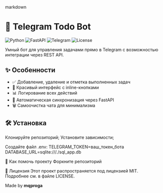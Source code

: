 markdown
# 🚀 Telegram Todo Bot

![Python](https://img.shields.io/badge/Python-3.10+-blue?logo=python)
![FastAPI](https://img.shields.io/badge/FastAPI-0.68+-green?logo=fastapi)
![Telegram](https://img.shields.io/badge/Telegram-Bot-blue?logo=telegram)
![License](https://img.shields.io/badge/License-MIT-yellow)

Умный бот для управления задачами прямо в Telegram с возможностью интеграции через REST API.

## ✨ Особенности

- ✅ Добавление, удаление и отметка выполненных задач
- 💅 Красивый интерфейс с inline-кнопками
- 📊 Логирование всех действий
- 🔄 Автоматическая синхронизация через FastAPI
- 🗑️ Самоочистка чата для минимализма

## 🛠 Установка

Клонируйте репозиторий;
Установите зависимости;

Создайте файл .env:
TELEGRAM_TOKEN=ваш_токен_бота
DATABASE_URL=sqlite:///./sql_app.db

🤝 Как помочь проекту
Форкните репозиторий


📝 Лицензия
Этот проект распространяется под лицензией MIT. Подробнее см. в файле LICENSE.

Made by **mqproga**

